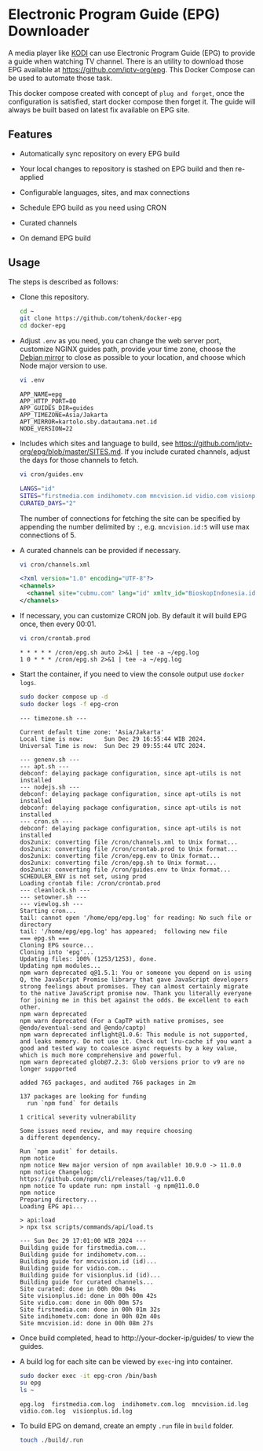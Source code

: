 # Electronic Program Guide (EPG) Downloader

A media player like [KODI](https://kodi.tv) can use Electronic Program Guide
(EPG) to provide a guide when watching TV channel. There is an utility to
download those EPG available at https://github.com/iptv-org/epg. This Docker
Compose can be used to automate those task.

This docker compose created with concept of `plug and forget`, once the configuration
is satisfied, start docker compose then forget it. The guide will always be built
based on latest fix available on EPG site.

## Features

* Automatically sync repository on every EPG build

* Your local changes to repository is stashed on EPG build and then re-applied

* Configurable languages, sites, and max connections

* Schedule EPG build as you need using CRON

* Curated channels

* On demand EPG build

## Usage

The steps is described as follows:

* Clone this repository.

  ```sh
  cd ~
  git clone https://github.com/tohenk/docker-epg
  cd docker-epg
  ```

* Adjust `.env` as you need, you can change the web server port, customize NGINX guides path,
  provide your time zone, choose the [Debian mirror](https://www.debian.org/mirror/list) to
  close as possible to your location, and choose which Node major version to use.

  ```sh
  vi .env
  ```

  ```
  APP_NAME=epg
  APP_HTTP_PORT=80
  APP_GUIDES_DIR=guides
  APP_TIMEZONE=Asia/Jakarta
  APT_MIRROR=kartolo.sby.datautama.net.id
  NODE_VERSION=22
  ```

* Includes which sites and language to build, see https://github.com/iptv-org/epg/blob/master/SITES.md.
  If you include curated channels, adjust the days for those channels to fetch.

  ```sh
  vi cron/guides.env
  ```

  ```sh
  LANGS="id"
  SITES="firstmedia.com indihometv.com mncvision.id vidio.com visionplus.id"
  CURATED_DAYS="2"
  ```

  The number of connections for fetching the site can be specified by appending the number delimited by `:`,
  e.g. `mncvision.id:5` will use max connections of 5.

* A curated channels can be provided if necessary.

  ```sh
  vi cron/channels.xml
  ```

  ```xml
  <?xml version="1.0" encoding="UTF-8"?>
  <channels>
    <channel site="cubmu.com" lang="id" xmltv_id="BioskopIndonesia.id" site_id="4028c68574537fcd0174be26e4325724">Bioskop Indonesia</channel>
  </channels>
  ```

* If necessary, you can customize CRON job. By default it will build EPG once, then every 00:01.

  ```sh
  vi cron/crontab.prod
  ```

  ```
  * * * * * /cron/epg.sh auto 2>&1 | tee -a ~/epg.log
  1 0 * * * /cron/epg.sh 2>&1 | tee -a ~/epg.log
  ```

* Start the container, if you need to view the console output use `docker logs`.

  ```sh
  sudo docker compose up -d
  sudo docker logs -f epg-cron
  ```

  ```
  --- timezone.sh ---

  Current default time zone: 'Asia/Jakarta'
  Local time is now:      Sun Dec 29 16:55:44 WIB 2024.
  Universal Time is now:  Sun Dec 29 09:55:44 UTC 2024.

  --- genenv.sh ---
  --- apt.sh ---
  debconf: delaying package configuration, since apt-utils is not installed
  --- nodejs.sh ---
  debconf: delaying package configuration, since apt-utils is not installed
  debconf: delaying package configuration, since apt-utils is not installed
  --- cron.sh ---
  debconf: delaying package configuration, since apt-utils is not installed
  dos2unix: converting file /cron/channels.xml to Unix format...
  dos2unix: converting file /cron/crontab.prod to Unix format...
  dos2unix: converting file /cron/epg.env to Unix format...
  dos2unix: converting file /cron/epg.sh to Unix format...
  dos2unix: converting file /cron/guides.env to Unix format...
  SCHEDULER_ENV is not set, using prod
  Loading crontab file: /cron/crontab.prod
  --- cleanlock.sh ---
  --- setowner.sh ---
  --- viewlog.sh ---
  Starting cron...
  tail: cannot open '/home/epg/epg.log' for reading: No such file or directory
  tail: '/home/epg/epg.log' has appeared;  following new file
  === epg.sh ===
  Cloning EPG source...
  Cloning into 'epg'...
  Updating files: 100% (1253/1253), done.
  Updating npm modules...
  npm warn deprecated q@1.5.1: You or someone you depend on is using Q, the JavaScript Promise library that gave JavaScript developers strong feelings about promises. They can almost certainly migrate to the native JavaScript promise now. Thank you literally everyone for joining me in this bet against the odds. Be excellent to each other.
  npm warn deprecated
  npm warn deprecated (For a CapTP with native promises, see @endo/eventual-send and @endo/captp)
  npm warn deprecated inflight@1.0.6: This module is not supported, and leaks memory. Do not use it. Check out lru-cache if you want a good and tested way to coalesce async requests by a key value, which is much more comprehensive and powerful.
  npm warn deprecated glob@7.2.3: Glob versions prior to v9 are no longer supported

  added 765 packages, and audited 766 packages in 2m

  137 packages are looking for funding
    run `npm fund` for details

  1 critical severity vulnerability

  Some issues need review, and may require choosing
  a different dependency.

  Run `npm audit` for details.
  npm notice
  npm notice New major version of npm available! 10.9.0 -> 11.0.0
  npm notice Changelog: https://github.com/npm/cli/releases/tag/v11.0.0
  npm notice To update run: npm install -g npm@11.0.0
  npm notice
  Preparing directory...
  Loading EPG api...

  > api:load
  > npx tsx scripts/commands/api/load.ts

  --- Sun Dec 29 17:01:00 WIB 2024 ---
  Building guide for firstmedia.com...
  Building guide for indihometv.com...
  Building guide for mncvision.id (id)...
  Building guide for vidio.com...
  Building guide for visionplus.id (id)...
  Building guide for curated channels...
  Site curated: done in 00h 00m 04s
  Site visionplus.id: done in 00h 00m 42s
  Site vidio.com: done in 00h 00m 57s
  Site firstmedia.com: done in 00h 01m 32s
  Site indihometv.com: done in 00h 02m 40s
  Site mncvision.id: done in 00h 08m 27s
  ```

* Once build completed, head to http://your-docker-ip/guides/ to view the guides.

* A build log for each site can be viewed by `exec`-ing into container.

  ```sh
  sudo docker exec -it epg-cron /bin/bash
  su epg
  ls ~
  ```

  ```
  epg.log  firstmedia.com.log  indihometv.com.log  mncvision.id.log  vidio.com.log  visionplus.id.log
  ```

* To build EPG on demand, create an empty `.run` file in `build` folder.

  ```sh
  touch ./build/.run
  ```